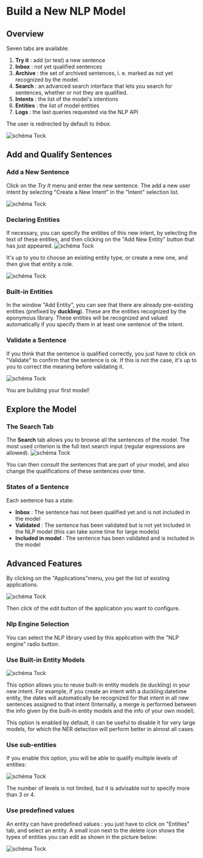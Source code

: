 # Build a New NLP Model

## Overview

Seven tabs are available:

1. **Try it** : add (or test) a new sentence
2. **Inbox** : not yet qualified sentences
3. **Archive** : the set of archived sentences, i. e. marked as not yet recognized by the model.
4. **Search** : an advanced search interface that lets you search for sentences, whether or not they are qualified.
5. **Intents** : the list of the model's intentions
6. **Entities** : the list of model entities
7. **Logs** : the last queries requested via the NLP API 

The user is redirected by default to *Inbox*.

![schéma Tock](img/inbox.png "Inbox empty")

## Add and Qualify Sentences

### Add a New Sentence

Click on the *Try It* menu and enter the new sentence. The add a new user intent by selecting "Create a New Intent" in the "Intent" selection list.

![schéma Tock](img/try-it-1.png "Create a new intent")
 
### Declaring Entities
 
If necessary, you can specify the entities of this new intent, by selecting the text of these entities, and then clicking on the "Add New Entity" button that has just appeared.
![schéma Tock](img/try-it-2.png "Select Entity")
 
It's up to you to choose an existing entity type, or create a new one, and then give that entity a role.

![schéma Tock](img/try-it-3.png "Add Entity - step 1")

### Built-in Entities

In the window "Add Entity", you can see that there are already pre-existing entities (prefixed by **duckling**). These are the entities recognized by the eponymous library. These entities will be recognized and valued automatically if you specify them in at least one sentence of the intent.

### Validate a Sentence

If you think that the sentence is  qualified correctly, you just have to click on "Validate" to confirm that the sentence is ok. If this is not the case, it's up to you to correct the meaning before validating it.

![schéma Tock](img/try-it-4.png "Add Entity - step 2")

You are building your first model!

## Explore the Model

### The Search Tab

The **Search** tab allows you to browse all the sentences of the model. The most used criterion is the full text search input (regular expressions are allowed).
![schéma Tock](img/search.png "Search sentences")

You can then consult the sentences that are part of your model, and also change the qualifications of these sentences over time.

### States of a Sentence

Each sentence has a state:

* **Inbox** : The sentence has not been qualified yet and is not included in the model
* **Validated** : The sentence has been validated but is not yet included in the NLP model (this can take some time for large models)
* **Included in model** : The sentence has been validated and is included in the model

## Advanced Features

By clicking on the "Applications"menu, you get the list of existing applications.

![schéma Tock](img/applications.png "Applications list")

Then click of the *edit* button of the application you want to configure.

### Nlp Engine Selection

You can select the NLP library used by this application with the "NLP engine" radio button:

### Use Built-in Entity Models

![schéma Tock](img/application.png "Configure application")

This option allows you to reuse built-in entity models (ie duckling) in your new intent. For example, if you create an intent with a duckling:datetime entity, the dates will automatically be recognized for that intent in all new sentences assigned to that intent (Internally, a merge is performed between the info given by the built-in entity models and the info of your own model).

This option is enabled by default, it can be useful to disable it for very large models, for which the NER detection will perform better in almost all cases.

### Use sub-entities


If you enable this option, you will be able to qualify multiple levels of entities:

![schéma Tock](img/subentities.png "Sub entities support")

The number of levels is not limited, but it is advisable not to specify more than 3 or 4.

### Use predefined values

An entity can have predefined values : you just have to click on "Entities" tab, and select an entity.
A small icon next to the delete icon shows the types of entities you can edit as shown in the picture below:

![schéma Tock](img/predefined-values.png "Support des sous-entités")
